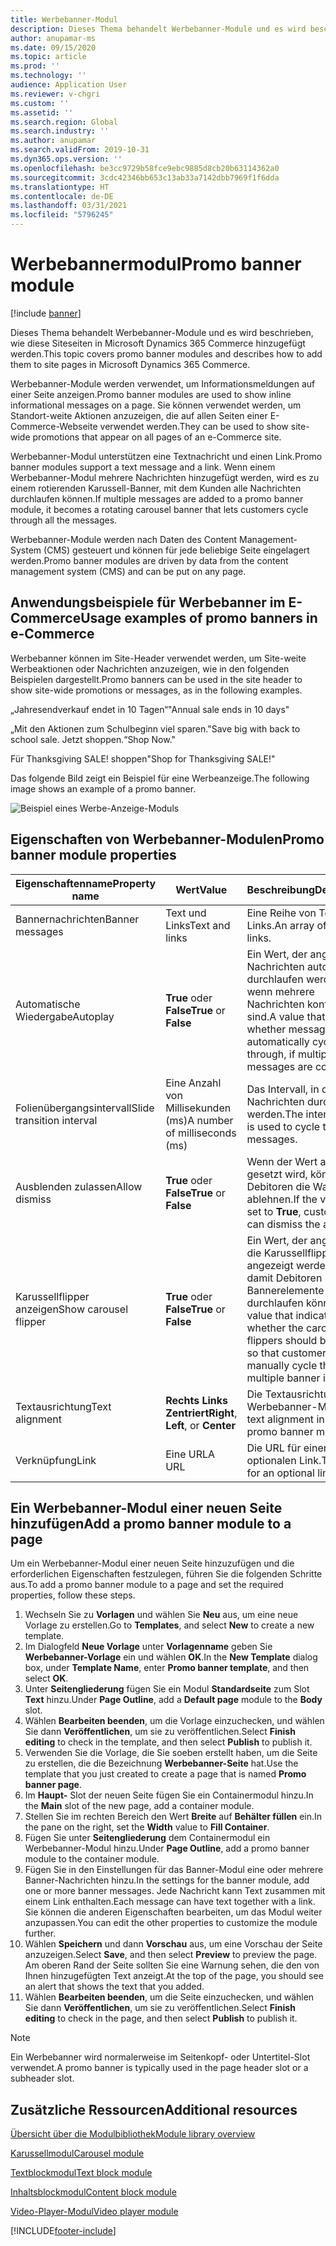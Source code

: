 ```yaml
---
title: Werbebanner-Modul
description: Dieses Thema behandelt Werbebanner-Module und es wird beschrieben, wie diese Siteseiten in Microsoft Dynamics 365 Commerce hinzugefügt werden.
author: anupamar-ms
ms.date: 09/15/2020
ms.topic: article
ms.prod: ''
ms.technology: ''
audience: Application User
ms.reviewer: v-chgri
ms.custom: ''
ms.assetid: ''
ms.search.region: Global
ms.search.industry: ''
ms.author: anupamar
ms.search.validFrom: 2019-10-31
ms.dyn365.ops.version: ''
ms.openlocfilehash: be3cc9729b58fce9ebc9885d8cb20b63114362a0
ms.sourcegitcommit: 3cdc42346bb653c13ab33a7142dbb7969f1f6dda
ms.translationtype: HT
ms.contentlocale: de-DE
ms.lasthandoff: 03/31/2021
ms.locfileid: "5796245"
---
```

# <a name="promo-banner-module"></a><span data-ttu-id="387d0-103">Werbebannermodul</span><span class="sxs-lookup"><span data-stu-id="387d0-103">Promo banner module</span></span>

[!include [banner](includes/banner.md)]

<span data-ttu-id="387d0-104">Dieses Thema behandelt Werbebanner-Module und es wird beschrieben, wie diese Siteseiten in Microsoft Dynamics 365 Commerce hinzugefügt werden.</span><span class="sxs-lookup"><span data-stu-id="387d0-104">This topic covers promo banner modules and describes how to add them to site pages in Microsoft Dynamics 365 Commerce.</span></span>

<span data-ttu-id="387d0-105">Werbebanner-Module werden verwendet, um Informationsmeldungen auf einer Seite anzeigen.</span><span class="sxs-lookup"><span data-stu-id="387d0-105">Promo banner modules are used to show inline informational messages on a page.</span></span> <span data-ttu-id="387d0-106">Sie können verwendet werden, um Standort-weite Aktionen anzuzeigen, die auf allen Seiten einer E-Commerce-Webseite verwendet werden.</span><span class="sxs-lookup"><span data-stu-id="387d0-106">They can be used to show site-wide promotions that appear on all pages of an e-Commerce site.</span></span> 

<span data-ttu-id="387d0-107">Werbebanner-Modul unterstützen eine Textnachricht und einen Link.</span><span class="sxs-lookup"><span data-stu-id="387d0-107">Promo banner modules support a text message and a link.</span></span> <span data-ttu-id="387d0-108">Wenn einem Werbebanner-Modul mehrere Nachrichten hinzugefügt werden, wird es zu einem rotierenden Karussell-Banner, mit dem Kunden alle Nachrichten durchlaufen können.</span><span class="sxs-lookup"><span data-stu-id="387d0-108">If multiple messages are added to a promo banner module, it becomes a rotating carousel banner that lets customers cycle through all the messages.</span></span> 

<span data-ttu-id="387d0-109">Werbebanner-Module werden nach Daten des Content Management-System (CMS) gesteuert und können für jede beliebige Seite eingelagert werden.</span><span class="sxs-lookup"><span data-stu-id="387d0-109">Promo banner modules are driven by data from the content management system (CMS) and can be put on any page.</span></span>

## <a name="usage-examples-of-promo-banners-in-e-commerce"></a><span data-ttu-id="387d0-110">Anwendungsbeispiele für Werbebanner im E-Commerce</span><span class="sxs-lookup"><span data-stu-id="387d0-110">Usage examples of promo banners in e-Commerce</span></span>

<span data-ttu-id="387d0-111">Werbebanner können im Site-Header verwendet werden, um Site-weite Werbeaktionen oder Nachrichten anzuzeigen, wie in den folgenden Beispielen dargestellt.</span><span class="sxs-lookup"><span data-stu-id="387d0-111">Promo banners can be used in the site header to show site-wide promotions or messages, as in the following examples.</span></span>

<span data-ttu-id="387d0-112">„Jahresendverkauf endet in 10 Tagen“</span><span class="sxs-lookup"><span data-stu-id="387d0-112">"Annual sale ends in 10 days"</span></span>

<span data-ttu-id="387d0-113">„Mit den Aktionen zum Schulbeginn viel sparen.</span><span class="sxs-lookup"><span data-stu-id="387d0-113">"Save big with back to school sale.</span></span> <span data-ttu-id="387d0-114">Jetzt shoppen.“</span><span class="sxs-lookup"><span data-stu-id="387d0-114">Shop Now."</span></span>

<span data-ttu-id="387d0-115">Für Thanksgiving SALE! shoppen</span><span class="sxs-lookup"><span data-stu-id="387d0-115">"Shop for Thanksgiving SALE!"</span></span> 

<span data-ttu-id="387d0-116">Das folgende Bild zeigt ein Beispiel für eine Werbeanzeige.</span><span class="sxs-lookup"><span data-stu-id="387d0-116">The following image shows an example of a promo banner.</span></span>

![Beispiel eines Werbe-Anzeige-Moduls](./media/ecommerce-Promobanner.PNG)

## <a name="promo-banner-module-properties"></a><span data-ttu-id="387d0-118">Eigenschaften von Werbebanner-Modulen</span><span class="sxs-lookup"><span data-stu-id="387d0-118">Promo banner module properties</span></span>

| <span data-ttu-id="387d0-119">Eigenschaftenname</span><span class="sxs-lookup"><span data-stu-id="387d0-119">Property name</span></span>             | <span data-ttu-id="387d0-120">Wert</span><span class="sxs-lookup"><span data-stu-id="387d0-120">Value</span></span>                              | <span data-ttu-id="387d0-121">Beschreibung</span><span class="sxs-lookup"><span data-stu-id="387d0-121">Description</span></span> |
|---------------------------|------------------------------------|-------------|
| <span data-ttu-id="387d0-122">Bannernachrichten</span><span class="sxs-lookup"><span data-stu-id="387d0-122">Banner messages</span></span>           | <span data-ttu-id="387d0-123">Text und Links</span><span class="sxs-lookup"><span data-stu-id="387d0-123">Text and links</span></span>                     | <span data-ttu-id="387d0-124">Eine Reihe von Texten und Links.</span><span class="sxs-lookup"><span data-stu-id="387d0-124">An array of text and links.</span></span> |
| <span data-ttu-id="387d0-125">Automatische Wiedergabe</span><span class="sxs-lookup"><span data-stu-id="387d0-125">Autoplay</span></span>                  | <span data-ttu-id="387d0-126">**True** oder **False**</span><span class="sxs-lookup"><span data-stu-id="387d0-126">**True** or **False**</span></span>              | <span data-ttu-id="387d0-127">Ein Wert, der angibt, ob Nachrichten automatisch durchlaufen werden, wenn mehrere Nachrichten konfiguriert sind.</span><span class="sxs-lookup"><span data-stu-id="387d0-127">A value that indicates whether messages are automatically cycled through, if multiple messages are configured.</span></span> |
| <span data-ttu-id="387d0-128">Folienübergangsintervall</span><span class="sxs-lookup"><span data-stu-id="387d0-128">Slide transition interval</span></span> | <span data-ttu-id="387d0-129">Eine Anzahl von Millisekunden (ms)</span><span class="sxs-lookup"><span data-stu-id="387d0-129">A number of milliseconds (ms)</span></span>      | <span data-ttu-id="387d0-130">Das Intervall, in dem Nachrichten durchlaufen werden.</span><span class="sxs-lookup"><span data-stu-id="387d0-130">The interval that is used to cycle through messages.</span></span> |
| <span data-ttu-id="387d0-131">Ausblenden zulassen</span><span class="sxs-lookup"><span data-stu-id="387d0-131">Allow dismiss</span></span>             | <span data-ttu-id="387d0-132">**True** oder **False**</span><span class="sxs-lookup"><span data-stu-id="387d0-132">**True** or **False**</span></span>              | <span data-ttu-id="387d0-133">Wenn der Wert auf **True** gesetzt wird, können Debitoren die Warnung ablehnen.</span><span class="sxs-lookup"><span data-stu-id="387d0-133">If the value is set to **True**, customers can dismiss the alert.</span></span> |
| <span data-ttu-id="387d0-134">Karussellflipper anzeigen</span><span class="sxs-lookup"><span data-stu-id="387d0-134">Show carousel flipper</span></span>     | <span data-ttu-id="387d0-135">**True** oder **False**</span><span class="sxs-lookup"><span data-stu-id="387d0-135">**True** or **False**</span></span>              | <span data-ttu-id="387d0-136">Ein Wert, der angibt, ob die Karussellflipper angezeigt werden sollen, damit Debitoren mehrere Bannerelemente manuell durchlaufen können.</span><span class="sxs-lookup"><span data-stu-id="387d0-136">A value that indicates whether the carousel flippers should be shown, so that customers can manually cycle through multiple banner items.</span></span> |
| <span data-ttu-id="387d0-137">Textausrichtung</span><span class="sxs-lookup"><span data-stu-id="387d0-137">Text alignment</span></span>            | <span data-ttu-id="387d0-138">**Rechts** **Links** **Zentriert**</span><span class="sxs-lookup"><span data-stu-id="387d0-138">**Right**, **Left**, or **Center**</span></span> | <span data-ttu-id="387d0-139">Die Textausrichtung im Werbebanner-Modul.</span><span class="sxs-lookup"><span data-stu-id="387d0-139">The text alignment in the promo banner module.</span></span> |
| <span data-ttu-id="387d0-140">Verknüpfung</span><span class="sxs-lookup"><span data-stu-id="387d0-140">Link</span></span>                      | <span data-ttu-id="387d0-141">Eine URL</span><span class="sxs-lookup"><span data-stu-id="387d0-141">A URL</span></span>                              | <span data-ttu-id="387d0-142">Die URL für einen optionalen Link.</span><span class="sxs-lookup"><span data-stu-id="387d0-142">The URL for an optional link.</span></span> |

## <a name="add-a-promo-banner-module-to-a-page"></a><span data-ttu-id="387d0-143">Ein Werbebanner-Modul einer neuen Seite hinzufügen</span><span class="sxs-lookup"><span data-stu-id="387d0-143">Add a promo banner module to a page</span></span> 

<span data-ttu-id="387d0-144">Um ein Werbebanner-Modul einer neuen Seite hinzuzufügen und die erforderlichen Eigenschaften festzulegen, führen Sie die folgenden Schritte aus.</span><span class="sxs-lookup"><span data-stu-id="387d0-144">To add a promo banner module to a page and set the required properties, follow these steps.</span></span>

1. <span data-ttu-id="387d0-145">Wechseln Sie zu **Vorlagen** und wählen Sie **Neu** aus, um eine neue Vorlage zu erstellen.</span><span class="sxs-lookup"><span data-stu-id="387d0-145">Go to **Templates**, and select **New** to create a new template.</span></span>
1. <span data-ttu-id="387d0-146">Im Dialogfeld **Neue Vorlage** unter **Vorlagenname** geben Sie **Werbebanner-Vorlage** ein und wählen **OK**.</span><span class="sxs-lookup"><span data-stu-id="387d0-146">In the **New Template** dialog box, under **Template Name**, enter **Promo banner template**, and then select **OK**.</span></span>
1. <span data-ttu-id="387d0-147">Unter **Seitengliederung** fügen Sie ein Modul **Standardseite** zum Slot **Text** hinzu.</span><span class="sxs-lookup"><span data-stu-id="387d0-147">Under **Page Outline**, add a **Default page** module to the **Body** slot.</span></span> 
1. <span data-ttu-id="387d0-148">Wählen **Bearbeiten beenden**, um die Vorlage einzuchecken, und wählen Sie dann **Veröffentlichen**, um sie zu veröffentlichen.</span><span class="sxs-lookup"><span data-stu-id="387d0-148">Select **Finish editing** to check in the template, and then select **Publish** to publish it.</span></span> 
1. <span data-ttu-id="387d0-149">Verwenden Sie die Vorlage, die Sie soeben erstellt haben, um die Seite zu erstellen, die die Bezeichnung **Werbebanner-Seite** hat.</span><span class="sxs-lookup"><span data-stu-id="387d0-149">Use the template that you just created to create a page that is named **Promo banner page**.</span></span> 
1. <span data-ttu-id="387d0-150">Im **Haupt-** Slot der neuen Seite fügen Sie ein Containermodul hinzu.</span><span class="sxs-lookup"><span data-stu-id="387d0-150">In the **Main** slot of the new page, add a container module.</span></span> 
1. <span data-ttu-id="387d0-151">Stellen Sie im rechten Bereich den Wert **Breite** auf **Behälter füllen** ein.</span><span class="sxs-lookup"><span data-stu-id="387d0-151">In the pane on the right, set the **Width** value to **Fill Container**.</span></span>
1. <span data-ttu-id="387d0-152">Fügen Sie unter **Seitengliederung** dem Containermodul ein Werbebanner-Modul hinzu.</span><span class="sxs-lookup"><span data-stu-id="387d0-152">Under **Page Outline**, add a promo banner module to the container module.</span></span>
1. <span data-ttu-id="387d0-153">Fügen Sie in den Einstellungen für das Banner-Modul eine oder mehrere Banner-Nachrichten hinzu.</span><span class="sxs-lookup"><span data-stu-id="387d0-153">In the settings for the banner module, add one or more banner messages.</span></span> <span data-ttu-id="387d0-154">Jede Nachricht kann Text zusammen mit einem Link enthalten.</span><span class="sxs-lookup"><span data-stu-id="387d0-154">Each message can have text together with a link.</span></span> <span data-ttu-id="387d0-155">Sie können die anderen Eigenschaften bearbeiten, um das Modul weiter anzupassen.</span><span class="sxs-lookup"><span data-stu-id="387d0-155">You can edit the other properties to customize the module further.</span></span>
1. <span data-ttu-id="387d0-156">Wählen **Speichern** und dann **Vorschau** aus, um eine Vorschau der Seite anzuzeigen.</span><span class="sxs-lookup"><span data-stu-id="387d0-156">Select **Save**, and then select **Preview** to preview the page.</span></span> <span data-ttu-id="387d0-157">Am oberen Rand der Seite sollten Sie eine Warnung sehen, die den von Ihnen hinzugefügten Text anzeigt.</span><span class="sxs-lookup"><span data-stu-id="387d0-157">At the top of the page, you should see an alert that shows the text that you added.</span></span>
1. <span data-ttu-id="387d0-158">Wählen **Bearbeiten beenden**, um die Seite einzuchecken, und wählen Sie dann **Veröffentlichen**, um sie zu veröffentlichen.</span><span class="sxs-lookup"><span data-stu-id="387d0-158">Select **Finish editing** to check in the page, and then select **Publish** to publish it.</span></span>

> [!NOTE]
> <span data-ttu-id="387d0-159">Ein Werbebanner wird normalerweise im Seitenkopf- oder Untertitel-Slot verwendet.</span><span class="sxs-lookup"><span data-stu-id="387d0-159">A promo banner is typically used in the page header slot or a subheader slot.</span></span>


## <a name="additional-resources"></a><span data-ttu-id="387d0-160">Zusätzliche Ressourcen</span><span class="sxs-lookup"><span data-stu-id="387d0-160">Additional resources</span></span>

[<span data-ttu-id="387d0-161">Übersicht über die Modulbibliothek</span><span class="sxs-lookup"><span data-stu-id="387d0-161">Module library overview</span></span>](starter-kit-overview.md)

[<span data-ttu-id="387d0-162">Karussellmodul</span><span class="sxs-lookup"><span data-stu-id="387d0-162">Carousel module</span></span>](add-carousel.md)

[<span data-ttu-id="387d0-163">Textblockmodul</span><span class="sxs-lookup"><span data-stu-id="387d0-163">Text block module</span></span>](add-content-rich-block.md)

[<span data-ttu-id="387d0-164">Inhaltsblockmodul</span><span class="sxs-lookup"><span data-stu-id="387d0-164">Content block module</span></span>](add-hero-module.md)

[<span data-ttu-id="387d0-165">Video-Player-Modul</span><span class="sxs-lookup"><span data-stu-id="387d0-165">Video player module</span></span>](add-video-player.md)


[!INCLUDE[footer-include](../includes/footer-banner.md)]